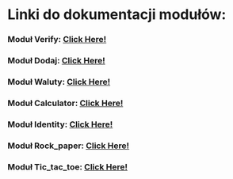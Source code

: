 # Linki do dokumentacji modułów:


### Moduł Verify:  [Click Here!](https://smcebi-didactics.github.io/sinwo-group1/Verify/)


### Moduł Dodaj:  [Click Here!](https://smcebi-didactics.github.io/sinwo-group1/Verify/)

### Moduł Waluty:  [Click Here!](https://smcebi-didactics.github.io/sinwo-group1/Verify/)

### Moduł Calculator:  [Click Here!](https://smcebi-didactics.github.io/sinwo-group1/Verify/)

### Moduł Identity:  [Click Here!](https://smcebi-didactics.github.io/sinwo-group1/Verify/)

### Moduł Rock_paper:  [Click Here!](https://smcebi-didactics.github.io/sinwo-group1/Verify/)

### Moduł Tic_tac_toe:  [Click Here!](https://smcebi-didactics.github.io/sinwo-group1/Verify/)